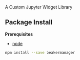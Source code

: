 A Custom Jupyter Widget Library

Package Install
---------------

**Prerequisites**
- [node](http://nodejs.org/)

```bash
npm install --save beakermanager
```
